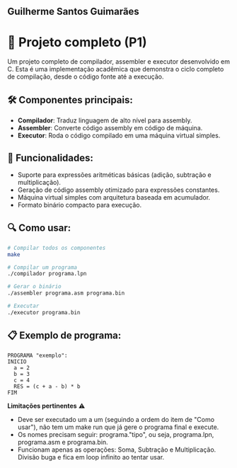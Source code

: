 ## Guilherme Santos Guimarães

# 🚀 **Projeto completo (P1)**

Um projeto completo de compilador, assembler e executor desenvolvido em C. Esta é uma implementação acadêmica que demonstra o ciclo completo de compilação, desde o código fonte até a execução.

## 🛠️ **Componentes principais**:
- **Compilador**: Traduz linguagem de alto nível para assembly.
- **Assembler**: Converte código assembly em código de máquina.
- **Executor**: Roda o código compilado em uma máquina virtual simples.

## 💼 **Funcionalidades**:
- Suporte para expressões aritméticas básicas (adição, subtração e multiplicação).
- Geração de código assembly otimizado para expressões constantes.
- Máquina virtual simples com arquitetura baseada em acumulador.
- Formato binário compacto para execução.

## 🔍 **Como usar**:
```bash
# Compilar todos os componentes
make

# Compilar um programa
./compilador programa.lpn

# Gerar o binário
./assembler programa.asm programa.bin

# Executar
./executor programa.bin
```

## 📋 **Exemplo de programa**:
```
PROGRAMA "exemplo":
INICIO
  a = 2
  b = 3
  c = 4
  RES = (c + a - b) * b
FIM
```

**Limitações pertinentes** ⚠️
- Deve ser executado um a um (seguindo a ordem do item de "Como usar"), não tem um make run que já gere o programa final e execute.
- Os nomes precisam seguir: programa."tipo", ou seja, programa.lpn, programa.asm e programa.bin.
- Funcionam apenas as operações: Soma, Subtração e Multiplicação. Divisão buga e fica em loop infinito ao tentar usar.

